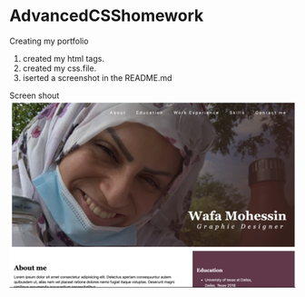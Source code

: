 # AdvancedCSShomework

Creating my portfolio 

1) created my html tags.
2) created my css.file.
3) iserted a screenshot in the README.md 

Screen shout 
![Wafa Portfillio](./Portfolio/images/WafaPortfilio.png)




